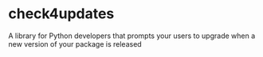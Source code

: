 # check4updates
A library for Python developers that prompts your users to upgrade when a new version of your package is released
